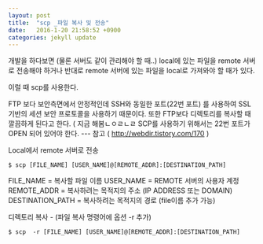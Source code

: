 ```yaml
---
layout: post
title:  "scp _파일 복사 및 전송"
date:   2016-1-20 21:58:52 +0900
categories: jekyll update
---
```


개발을 하다보면 (물론 서버도 같이 관리해야 할 때..) local에 있는 파일을 remote 서버로 전송해야 하거나
반대로 remote 서버에 있는 파일을 local로 가져와야 할 때가 있다.

이럴 때 scp를 사용한다.

FTP 보다 보안측면에서 안정적인데 SSH와 동일한 포트(22번 포트) 를 사용하여 SSL기반의 세션 보안 프로토콜을 사용하기 때문이다.
또한 FTP보다 디렉토리를 복사할 때 깔끔하게 된다고 한다. ( 지금 해봄ㄴㅇㄹㄴㄹ
SCP를 사용하기 위해서는 22번 포트가 OPEN 되어 있어야 한다. --- 참고 ( http://webdir.tistory.com/170 )

Local에서 remote 서버로 전송

~~~
$ scp [FILE_NAME] [USER_NAME]@[REMOTE_ADDR]:[DESTINATION_PATH]
~~~

FILE_NAME = 복사할 파일 이름
USER_NAME = REMOTE 서버의 사용자 계정
REMOTE_ADDR = 복사하려는 목적지의 주소 (IP ADDRESS 또는 DOMAIN)
DESTINATION_PATH = 복사하려는 목적지의 경로 (file이름 추가 가능)

디렉토리 복사 - (파일 복사 명령어에 옵션 -r 추가)

~~~
$ scp  -r [FILE_NAME] [USER_NAME]@[REMOTE_ADDR]:[DESTINATION_PATH]
~~~


